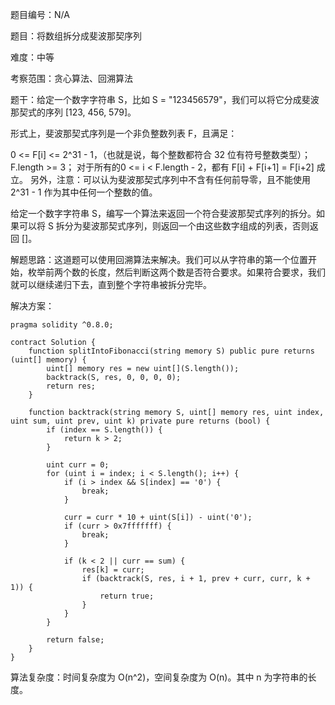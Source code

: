 题目编号：N/A

题目：将数组拆分成斐波那契序列

难度：中等

考察范围：贪心算法、回溯算法

题干：给定一个数字字符串 S，比如 S = "123456579"，我们可以将它分成斐波那契式的序列 [123, 456, 579]。

形式上，斐波那契式序列是一个非负整数列表 F，且满足：

0 <= F[i] <= 2^31 - 1，（也就是说，每个整数都符合 32 位有符号整数类型）；
F.length >= 3；
对于所有的0 <= i < F.length - 2，都有 F[i] + F[i+1] = F[i+2] 成立。
另外，注意：可以认为斐波那契式序列中不含有任何前导零，且不能使用 2^31 - 1 作为其中任何一个整数的值。

给定一个数字字符串 S，编写一个算法来返回一个符合斐波那契式序列的拆分。如果可以将 S 拆分为斐波那契式序列，则返回一个由这些数字组成的列表，否则返回 []。

解题思路：这道题可以使用回溯算法来解决。我们可以从字符串的第一个位置开始，枚举前两个数的长度，然后判断这两个数是否符合要求。如果符合要求，我们就可以继续递归下去，直到整个字符串被拆分完毕。

解决方案：

```solidity
pragma solidity ^0.8.0;

contract Solution {
    function splitIntoFibonacci(string memory S) public pure returns (uint[] memory) {
        uint[] memory res = new uint[](S.length());
        backtrack(S, res, 0, 0, 0, 0);
        return res;
    }

    function backtrack(string memory S, uint[] memory res, uint index, uint sum, uint prev, uint k) private pure returns (bool) {
        if (index == S.length()) {
            return k > 2;
        }

        uint curr = 0;
        for (uint i = index; i < S.length(); i++) {
            if (i > index && S[index] == '0') {
                break;
            }

            curr = curr * 10 + uint(S[i]) - uint('0');
            if (curr > 0x7fffffff) {
                break;
            }

            if (k < 2 || curr == sum) {
                res[k] = curr;
                if (backtrack(S, res, i + 1, prev + curr, curr, k + 1)) {
                    return true;
                }
            }
        }

        return false;
    }
}
```

算法复杂度：时间复杂度为 O(n^2)，空间复杂度为 O(n)。其中 n 为字符串的长度。